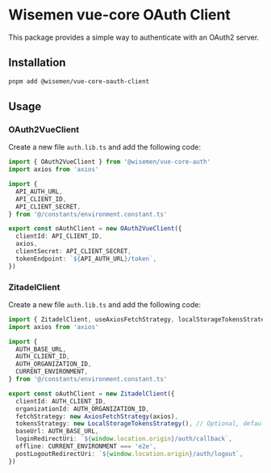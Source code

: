 # Wisemen vue-core OAuth Client

This package provides a simple way to authenticate with an OAuth2 server.

## Installation

```bash
pnpm add @wisemen/vue-core-oauth-client
```

## Usage

### OAuth2VueClient
Create a new file `auth.lib.ts` and add the following code:

```typescript
import { OAuth2VueClient } from '@wisemen/vue-core-auth'
import axios from 'axios'

import {
  API_AUTH_URL,
  API_CLIENT_ID,
  API_CLIENT_SECRET,
} from '@/constants/environment.constant.ts'

export const oAuthClient = new OAuth2VueClient({
  clientId: API_CLIENT_ID,
  axios,
  clientSecret: API_CLIENT_SECRET,
  tokenEndpoint: `${API_AUTH_URL}/token`,
})
```

### ZitadelClient

Create a new file `auth.lib.ts` and add the following code:

```typescript
import { ZitadelClient, useAxiosFetchStrategy, localStorageTokensStrategy } from '@wisemen/vue-core-auth'
import axios from 'axios'

import {
  AUTH_BASE_URL,
  AUTH_CLIENT_ID,
  AUTH_ORGANIZATION_ID,
  CURRENT_ENVIRONMENT,
} from '@/constants/environment.constant.ts'

export const oAuthClient = new ZitadelClient({
  clientId: AUTH_CLIENT_ID,
  organizationId: AUTH_ORGANIZATION_ID,
  fetchStrategy: new AxiosFetchStrategy(axios),
  tokensStrategy: new LocalStorageTokensStrategy(), // Optional, defaults to localStorage
  baseUrl: AUTH_BASE_URL,
  loginRedirectUri: `${window.location.origin}/auth/callback`,
  offline: CURRENT_ENVIRONMENT === 'e2e',
  postLogoutRedirectUri: `${window.location.origin}/auth/logout`,
})
```
